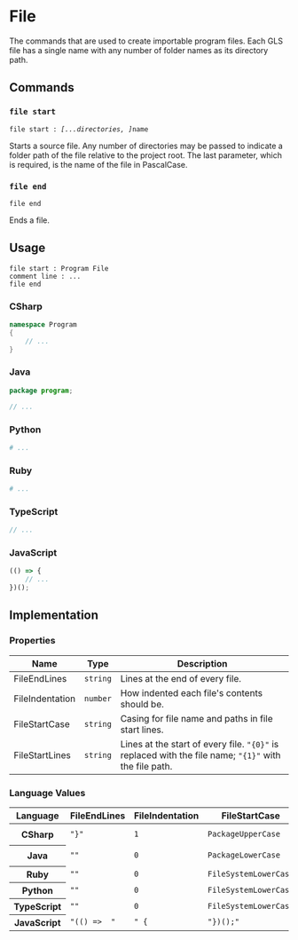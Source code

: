 # File

The commands that are used to create importable program files.
Each GLS file has a single name with any number of folder names as its directory path.

## Commands

### `file start`

`file start : `*`[...directories, ]`*`name`

Starts a source file.
Any number of directories may be passed to indicate a folder path of the file relative to the project root.
The last parameter, which is required, is the name of the file in PascalCase.

### `file end`

`file end`

Ends a file.


## Usage

```
file start : Program File
comment line : ...
file end
```

### CSharp

```csharp
namespace Program
{
    // ...
}
```

### Java

```java
package program;

// ...
```

### Python

```python
# ...
```

### Ruby

```ruby
# ...
```

### TypeScript

```typescript
// ...
```

### JavaScript

```javascript
(() => {
    // ... 
})();
```

## Implementation

### Properties

<table>
    <thead>
        <th>Name</th>
        <th>Type</th>
        <th>Description</th>
    </thead>
    <tbody>
        <tr>
            <td>FileEndLines</td>
            <td><code>string</code></td>
            <td>Lines at the end of every file.</td>
        </tr>
        <tr>
            <td>FileIndentation</td>
            <td><code>number</code></td>
            <td>How indented each file's contents should be.</td>
        </tr>
        <tr>
            <td>FileStartCase</td>
            <td><code>string</code></td>
            <td>Casing for file name and paths in file start lines.</td>
        </tr>
        <tr>
            <td>FileStartLines</td>
            <td><code>string</code></td>
            <td>Lines at the start of every file. <code>"{0}"</code> is replaced with the file name; <code>"{1}"</code> with the file path.</td>
        </tr>
    </tbody>
</table>

### Language Values

<table>
    <thead>
        <th>Language</th>
        <th>FileEndLines</th>
        <th>FileIndentation</th>
        <th>FileStartCase</th>
        <th>FileStartLines</th>
    </thead>
    <tbody>
        <tr>
            <th>CSharp</th>
            <td><code>"}"</code></td>
            <td><code>1</code></td>
            <td><code>PackageUpperCase</code></td>
            <td><code>namespace {1}\n{</code></td>
        </tr>
        <tr>
            <th>Java</th>
            <td><code>""</code></td>
            <td><code>0</code></td>
            <td><code>PackageLowerCase</code></td>
            <td><code>package {1};\n</code></td>
        </tr>
        <tr>
            <th>Ruby</th>
            <td><code>""</code></td>
            <td><code>0</code></td>
            <td><code>FileSystemLowerCase</code></td>
            <td><code>""</code></td>
        </tr>
        <tr>
            <th>Python</th>
            <td><code>""</code></td>
            <td><code>0</code></td>
            <td><code>FileSystemLowerCase</code></td>
            <td><code>""</code></td>
        </tr>
        <tr>
            <th>TypeScript</th>
            <td><code>""</code></td>
            <td><code>0</code></td>
            <td><code>FileSystemLowerCase</code></td>
            <td><code>""</code></td>
        </tr>
        <tr>
            <th>JavaScript</th>
            <td><code>"(() =>  "</code></td>
            <td><code>" {</code></td>
            <td><code>"})();"</code></td>
        </tr>
    </tbody>
</table>
